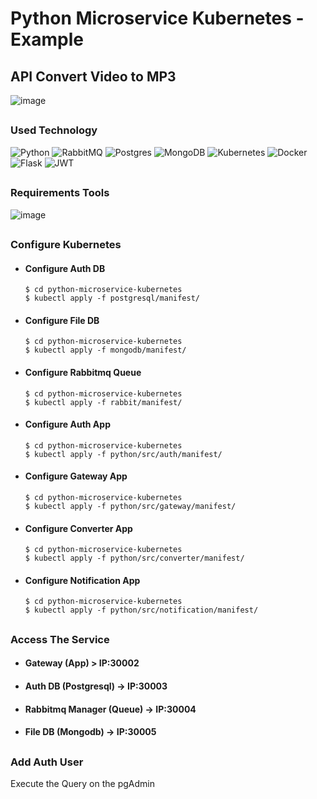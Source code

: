 # Python Microservice Kubernetes - Example
## API Convert Video to MP3
![image](https://user-images.githubusercontent.com/69528812/204096932-d68ecc3e-a263-4c17-bcee-cff8065093b3.png)
## 

### Used Technology
![Python](https://img.shields.io/badge/python-3670A0?style=for-the-badge&logo=python&logoColor=ffdd54)
![RabbitMQ](https://img.shields.io/badge/Rabbitmq-FF6600?style=for-the-badge&logo=rabbitmq&logoColor=white)
![Postgres](https://img.shields.io/badge/postgres-%23316192.svg?style=for-the-badge&logo=postgresql&logoColor=white)
![MongoDB](https://img.shields.io/badge/MongoDB-%234ea94b.svg?style=for-the-badge&logo=mongodb&logoColor=white)
![Kubernetes](https://img.shields.io/badge/kubernetes-%23326ce5.svg?style=for-the-badge&logo=kubernetes&logoColor=white)
![Docker](https://img.shields.io/badge/docker-%230db7ed.svg?style=for-the-badge&logo=docker&logoColor=white)
![Flask](https://img.shields.io/badge/flask-%23000.svg?style=for-the-badge&logo=flask&logoColor=white)
![JWT](https://img.shields.io/badge/JWT-black?style=for-the-badge&logo=JSON%20web%20tokens)
## 
### Requirements Tools
![image](https://user-images.githubusercontent.com/69528812/204097332-35e5e301-a7f5-45b9-ae13-2290cc0356fb.png)
## 
### Configure Kubernetes
- #### Configure Auth DB
  ```
  $ cd python-microservice-kubernetes
  $ kubectl apply -f postgresql/manifest/
  ```
- #### Configure File DB
  ```
  $ cd python-microservice-kubernetes
  $ kubectl apply -f mongodb/manifest/
  ```
- #### Configure Rabbitmq Queue
  ```
  $ cd python-microservice-kubernetes
  $ kubectl apply -f rabbit/manifest/
  ```
- #### Configure Auth App
  ```
  $ cd python-microservice-kubernetes
  $ kubectl apply -f python/src/auth/manifest/
  ```
- #### Configure Gateway App
  ```
  $ cd python-microservice-kubernetes
  $ kubectl apply -f python/src/gateway/manifest/
  ```
- #### Configure Converter App
  ```
  $ cd python-microservice-kubernetes
  $ kubectl apply -f python/src/converter/manifest/
  ```
- #### Configure Notification App
  ```
  $ cd python-microservice-kubernetes
  $ kubectl apply -f python/src/notification/manifest/
  ```
##
### Access The Service
- #### Gateway (App) > IP:30002
- #### Auth DB (Postgresql) -> IP:30003
- #### Rabbitmq Manager (Queue) -> IP:30004
- #### File DB (Mongodb) -> IP:30005
##
### Add Auth User
Execute the Query on the pgAdmin

